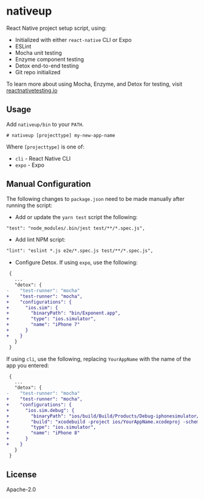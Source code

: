 # nativeup

React Native project setup script, using:

- Initialized with either `react-native` CLI or Expo
- ESLint
- Mocha unit testing
- Enzyme component testing
- Detox end-to-end testing
- Git repo initialized

To learn more about using Mocha, Enzyme, and Detox for testing, visit [reactnativetesting.io](https://reactnativetesting.io)

## Usage

Add `nativeup/bin` to your `PATH`.

```
# nativeup [projecttype] my-new-app-name
```

Where `[projecttype]` is one of:

- `cli` - React Native CLI
- `expo` - Expo

## Manual Configuration

The following changes to `package.json` need to be made manually after running the script:

- Add or update the `yarn test` script the following:

```diff
"test": "node_modules/.bin/jest test/**/*.spec.js",
```

- Add lint NPM script:

```diff
"lint": "eslint *.js e2e/*.spec.js test/**/*.spec.js",
```

- Configure Detox. If using `expo`, use the following:

```diff
 {
   ...
   "detox": {
-    "test-runner": "mocha"
+    "test-runner": "mocha",
+    "configurations": {
+      "ios.sim": {
+        "binaryPath": "bin/Exponent.app",
+        "type": "ios.simulator",
+        "name": "iPhone 7"
+      }
+    }
   }
 }
```


If using `cli`, use the following, replacing `YourAppName` with the name of the app you entered:

```diff
 {
   ...
   "detox": {
-    "test-runner": "mocha"
+    "test-runner": "mocha",
+    "configurations": {
+      "ios.sim.debug": {
+        "binaryPath": "ios/build/Build/Products/Debug-iphonesimulator/YourAppName.app",
+        "build": "xcodebuild -project ios/YourAppName.xcodeproj -scheme YourAppName -configuration Debug -sdk iphonesimulator -derivedDataPath ios/build",
+        "type": "ios.simulator",
+        "name": "iPhone 8"
+      }
+    }
   }
 }
```

## License

Apache-2.0
